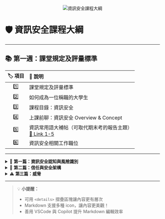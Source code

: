
<div align="center">
  <img src="https://img.shields.io/badge/資訊安全-課程大綱-blue?style=for-the-badge&logo=markdown" alt="資訊安全課程大綱"/>
</div>

# 🛡️ 資訊安全課程大綱

---

## 📚 第一週：課堂規定及評量標準

| 🏷️ 項目 | 📄 說明 |
| :---: | :--- |
| 1️⃣ | 課堂規定及評量標準 |
| 2️⃣ | 如何成為一位稱職的大學生 |
| 3️⃣ | 課程目錄：資訊安全 |
| 4️⃣ | 上課前聊：資訊安全 Overview & Concept |
| 5️⃣ | 資訊常用語大補帖（可取代期末考的報告主題）<br>[🔗 Link 1-5](1-5.常見資訊用語_及_同學可以報告_取代期中期未考的題目.txt) |
| 6️⃣ | 資訊安全相關工作職位 |

---

<details>

<summary>📝 <b>第一篇：資訊安全認知與風險識別</b></summary>

- **📖 第1章** 資訊安全概論  
  [📂 CH01資訊安全概論.pptx](CH01資訊安全概論.pptx)
- **⚖️ 第2章** 資訊法律與事件處理

</details>

<details>

<summary>🔐 <b>第二篇：信任與安全架構</b></summary>

- **🔑 第4章** 認證、授權與存取控制
- **🌐 第7章** 資訊系統與網路模型

</details>

<details>

<summary>⚠️ <b>第三篇：威脅</b></summary>

- **🚨 第3章** 資訊安全威脅
- **🦠 第10章** 惡意程式與防毒

</details>

---


> 💡 **小提醒：**
> - 可用 `<details>` 摺疊區塊讓內容更有層次
> - Markdown 支援多種 icon，讓內容更美觀！
> - 善用 VSCode 與 Copilot 提升 Markdown 編輯效率
